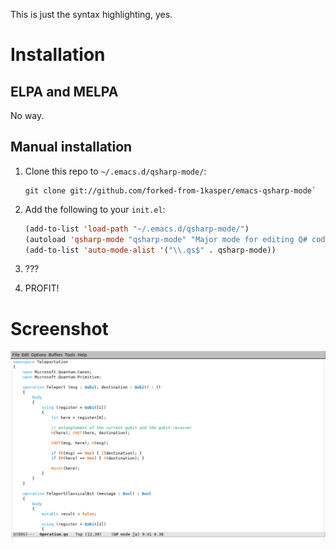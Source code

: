 This is just the syntax highlighting, yes.

# Installation

## ELPA and MELPA

No way.

## Manual installation

1. Clone this repo to `~/.emacs.d/qsharp-mode/`:

    ```
    git clone git://github.com/forked-from-1kasper/emacs-qsharp-mode`
    ```

2. Add the following to your `init.el`:

    ```lisp
    (add-to-list 'load-path "~/.emacs.d/qsharp-mode/")
    (autoload 'qsharp-mode "qsharp-mode" "Major mode for editing Q# code." t)
    (add-to-list 'auto-mode-alist '("\\.qs$" . qsharp-mode))
    ```

3. ???

4. PROFIT!

# Screenshot

![Screenshot](screenshot.png)
